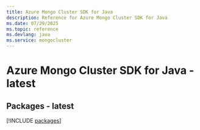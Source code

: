 ```yaml
---
title: Azure Mongo Cluster SDK for Java
description: Reference for Azure Mongo Cluster SDK for Java
ms.date: 07/29/2025
ms.topic: reference
ms.devlang: java
ms.service: mongocluster
---
```

# Azure Mongo Cluster SDK for Java - latest
## Packages - latest
[!INCLUDE [packages](mongo-cluster-index.md)]